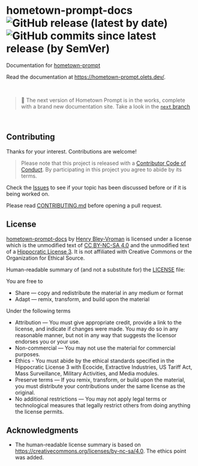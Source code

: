 # hometown-prompt-docs ![GitHub release (latest by date)](https://img.shields.io/github/v/release/olets/hometown-prompt-docs) ![GitHub commits since latest release (by SemVer)](https://img.shields.io/github/commits-since/olets/hometown-prompt-docs/latest)

Documentation for [hometown-prompt](https://github.com/olets/hometown-prompt)

Read the documentation at <https://hometown-prompt.olets.dev/>.

&nbsp;

> 🎉 The next version of Hometown Prompt is in the works, complete with a brand new documentation site. Take a look in the [`next` branch](https://github.com/olets/git-prompt-kit-docs/tree/next)

&nbsp;

## Contributing

Thanks for your interest. Contributions are welcome!

> Please note that this project is released with a [Contributor Code of Conduct](CODE_OF_CONDUCT.md). By participating in this project you agree to abide by its terms.

Check the [Issues](https://github.com/olets/hometown-prompt-docs/issues) to see if your topic has been discussed before or if it is being worked on.

Please read [CONTRIBUTING.md](CONTRIBUTING.md) before opening a pull request.

## License

<a href="https://www.github.com/olets/hometown-prompt-docs">hometown-prompt-docs</a> by <a href="https://www.github.com/olets">Henry Bley-Vroman</a> is licensed under a license which is the unmodified text of <a href="https://creativecommons.org/licenses/by-nc-sa/4.0">CC BY-NC-SA 4.0</a> and the unmodified text of a <a href="https://firstdonoharm.dev/build?modules=eco,extr,media,mil,sv,usta">Hippocratic License 3</a>. It is not affiliated with Creative Commons or the Organization for Ethical Source.

Human-readable summary of (and not a substitute for) the [LICENSE](LICENSE) file:

You are free to

- Share — copy and redistribute the material in any medium or format
- Adapt — remix, transform, and build upon the material

Under the following terms

- Attribution — You must give appropriate credit, provide a link to the license, and indicate if changes were made. You may do so in any reasonable manner, but not in any way that suggests the licensor endorses you or your use.
- Non-commercial — You may not use the material for commercial purposes.
- Ethics - You must abide by the ethical standards specified in the Hippocratic License 3 with Ecocide, Extractive Industries, US Tariff Act, Mass Surveillance, Military Activities, and Media modules.
- Preserve terms — If you remix, transform, or build upon the material, you must distribute your contributions under the same license as the original.
- No additional restrictions — You may not apply legal terms or technological measures that legally restrict others from doing anything the license permits.


## Acknowledgments

- The human-readable license summary is based on https://creativecommons.org/licenses/by-nc-sa/4.0. The ethics point was added.
